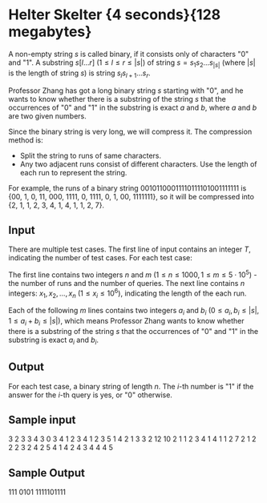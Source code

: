 # Helter Skelter {4 seconds}{128 megabytes}

A non-empty string $s$ is called binary, if it consists only of characters "0" and "1". A substring $s[l \dots r]$ $(1 \le l \le r \le |s|)$ of string $s = s_{1}s_{2} \dots s_{|s|}$ (where $|s|$ is the length of string $s$) is string $s_{l}s_{l + 1}...s_{r}$.

Professor Zhang has got a long binary string $s$ starting with "0", and he wants to know whether there is a substring of the string $s$ that the occurrences of "0" and "1" in the substring is exact $a$ and $b$, where $a$ and $b$ are two given numbers.

Since the binary string is very long, we will compress it. The compression method is:
+ Split the string to runs of same characters.
+ Any two adjacent runs consist of different characters. Use the length of each run to represent the string.

For example, the runs of a binary string 00101100011110111101001111111 is \{00, 1, 0, 11, 000, 1111, 0, 1111, 0, 1, 00, 1111111\}, so it will be compressed into \{2, 1, 1, 2, 3, 4, 1, 4, 1, 1, 2, 7\}.

## Input

There are multiple test cases. The first line of input contains an integer $T$, indicating the number of test cases. For each test case:

The first line contains two integers $n$ and $m$ $(1 \le n \le 1000, 1 \le m \le 5 \cdot 10^5)$ - the number of runs and the number of queries. The next line contains $n$ integers: $x_1, x_2, ..., x_n$ $(1 \le x_i \le 10^6)$, indicating the length of the each run.

Each of the following $m$ lines contains two integers $a_i$ and $b_i$ $(0 \le a_i, b_i \le |s|, 1 \le a_i + b_i \le |s|)$, which means Professor Zhang wants to know whether there is a substring of the string $s$ that the occurrences of "0" and "1" in the substring is exact $a_i$ and $b_i$.

## Output

For each test case, a binary string of length $n$. The $i$-th number is "1" if the answer for the $i$-th query is yes, or "0" otherwise.

## Sample input

3
2 3
3 4
3 0
3 4
1 2
3 4
1 2 3
5 1
4 2
1 3
3 2
12 10
2 1 1 2 3 4 1 4 1 1 2 7
2 1
2 2
2 3
2 4
2 5
4 1
4 2
4 3
4 4
4 5

## Sample Output

111
0101
1111101111
